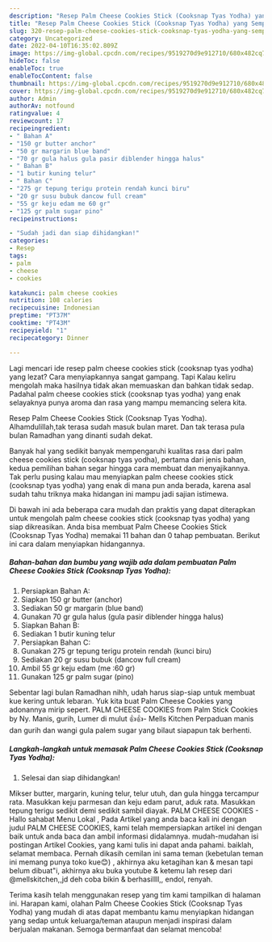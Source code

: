 ```yaml
---
description: "Resep Palm Cheese Cookies Stick (Cooksnap Tyas Yodha) yang Sempurna , Enak"
title: "Resep Palm Cheese Cookies Stick (Cooksnap Tyas Yodha) yang Sempurna , Enak"
slug: 320-resep-palm-cheese-cookies-stick-cooksnap-tyas-yodha-yang-sempurna-enak
category: Uncategorized
date: 2022-04-10T16:35:02.809Z
image: https://img-global.cpcdn.com/recipes/9519270d9e912710/680x482cq70/palm-cheese-cookies-stick-cooksnap-tyas-yodha-foto-resep-utama.jpg
hideToc: false
enableToc: true
enableTocContent: false
thumbnail: https://img-global.cpcdn.com/recipes/9519270d9e912710/680x482cq70/palm-cheese-cookies-stick-cooksnap-tyas-yodha-foto-resep-utama.jpg
cover: https://img-global.cpcdn.com/recipes/9519270d9e912710/680x482cq70/palm-cheese-cookies-stick-cooksnap-tyas-yodha-foto-resep-utama.jpg
author: Admin
authorAv: notfound
ratingvalue: 4
reviewcount: 17
recipeingredient:
- " Bahan A"
- "150 gr butter anchor"
- "50 gr margarin blue band"
- "70 gr gula halus gula pasir diblender hingga halus"
- " Bahan B"
- "1 butir kuning telur"
- " Bahan C"
- "275 gr tepung terigu protein rendah kunci biru"
- "20 gr susu bubuk dancow full cream"
- "55 gr keju edam me 60 gr"
- "125 gr palm sugar pino"
recipeinstructions:

- "Sudah jadi dan siap dihidangkan!"
categories:
- Resep
tags:
- palm
- cheese
- cookies

katakunci: palm cheese cookies 
nutrition: 108 calories
recipecuisine: Indonesian
preptime: "PT37M"
cooktime: "PT43M"
recipeyield: "1"
recipecategory: Dinner

---
```



Lagi mencari ide resep palm cheese cookies stick (cooksnap tyas yodha) yang lezat? Cara menyiapkannya sangat gampang. Tapi Kalau keliru mengolah maka hasilnya tidak akan memuaskan dan bahkan tidak sedap. Padahal palm cheese cookies stick (cooksnap tyas yodha) yang enak selayaknya punya aroma dan rasa yang mampu memancing selera kita.


Resep Palm Cheese Cookies Stick (Cooksnap Tyas Yodha). Alhamdulillah,tak terasa sudah masuk bulan maret. Dan tak terasa pula bulan Ramadhan yang dinanti sudah dekat.

Banyak hal yang sedikit banyak mempengaruhi kualitas rasa dari palm cheese cookies stick (cooksnap tyas yodha), pertama dari jenis bahan, kedua pemilihan bahan segar hingga cara membuat dan menyajikannya. Tak perlu pusing kalau mau menyiapkan palm cheese cookies stick (cooksnap tyas yodha) yang enak di mana pun anda berada, karena asal sudah tahu triknya maka hidangan ini mampu jadi sajian istimewa.


Di bawah ini ada beberapa cara mudah dan praktis yang dapat diterapkan untuk mengolah palm cheese cookies stick (cooksnap tyas yodha) yang siap dikreasikan. Anda bisa membuat Palm Cheese Cookies Stick (Cooksnap Tyas Yodha) memakai 11 bahan dan 0 tahap pembuatan. Berikut ini cara dalam menyiapkan hidangannya.

<!--inarticleads1-->

##### Bahan-bahan dan bumbu yang wajib ada dalam pembuatan Palm Cheese Cookies Stick (Cooksnap Tyas Yodha):

1. Persiapkan  Bahan A:
1. Siapkan 150 gr butter (anchor)
1. Sediakan 50 gr margarin (blue band)
1. Gunakan 70 gr gula halus (gula pasir diblender hingga halus)
1. Siapkan  Bahan B:
1. Sediakan 1 butir kuning telur
1. Persiapkan  Bahan C:
1. Gunakan 275 gr tepung terigu protein rendah (kunci biru)
1. Sediakan 20 gr susu bubuk (dancow full cream)
1. Ambil 55 gr keju edam (me :60 gr)
1. Gunakan 125 gr palm sugar (pino)


Sebentar lagi bulan Ramadhan nihh, udah harus siap-siap untuk membuat kue kering untuk lebaran. Yuk kita buat Palm Cheese Cookies yang adonannya mirip sepert. PALM CHEESE COOKIES from Palm Stick Cookies by Ny. Manis, gurih, Lumer di mulut 👍👍- Mells Kitchen Perpaduan manis dan gurih dan wangi gula palem sugar yang bilaut siapapun tak berhenti. 

<!--inarticleads2-->

##### Langkah-langkah untuk memasak Palm Cheese Cookies Stick (Cooksnap Tyas Yodha):


1. Selesai dan siap dihidangkan!

Mikser butter, margarin, kuning telur, telur utuh, dan gula hingga tercampur rata. Masukkan keju parmesan dan keju edam parut, aduk rata. Masukkan tepung terigu sedikit demi sedikit sambil diayak. PALM CHEESE COOKIES - Hallo sahabat Menu Lokal , Pada Artikel yang anda baca kali ini dengan judul PALM CHEESE COOKIES, kami telah mempersiapkan artikel ini dengan baik untuk anda baca dan ambil informasi didalamnya. mudah-mudahan isi postingan Artikel Cookies, yang kami tulis ini dapat anda pahami. baiklah, selamat membaca. Pernah dikasih cemilan ini sama teman (kebetulan teman ini memang punya toko kue😊) , akhirnya aku ketagihan kan &amp; mesan tapi belum dibuat&#34;i, akhirnya aku buka youtube &amp; ketemu lah resep dari @mellskitchen,,jd deh coba bikin &amp; berhasillll,, endol, renyah. 

Terima kasih telah menggunakan resep yang tim kami tampilkan di halaman ini. Harapan kami, olahan Palm Cheese Cookies Stick (Cooksnap Tyas Yodha) yang mudah di atas dapat membantu kamu menyiapkan hidangan yang sedap untuk keluarga/teman ataupun menjadi inspirasi dalam berjualan makanan. Semoga bermanfaat dan selamat mencoba!
